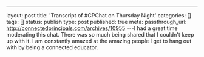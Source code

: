 ---
layout: post
title: 'Transcript of #CPChat on Thursday Night'
categories: []
tags: []
status: publish
type: post
published: true
meta:
  passthrough_url: http://connectedprincipals.com/archives/10955
---I had a great time moderating this chat. There was so much being shared that I couldn't keep up with it. I am constantly amazed at the amazing people I get to hang out with by being a connected educator.
